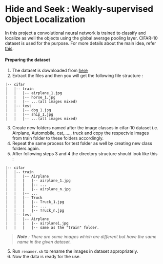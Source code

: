 # Hide and Seek : Weakly-supervised Object Localization

In this project a convolutional neural network is trained to classify and localize as well the objects using the global average pooling layer. CIFAR-10 dataset is used for the purpose. For more details about the main idea, refer [this](https://arxiv.org/pdf/1704.04232.pdf).

#### Preparing the dataset
1. The dataset is downloaded from [here](https://pjreddie.com/projects/cifar-10-dataset-mirror/)
2. Extract the files and then you will get the following file structure :
```
|-- cifar
|	|-- train
|	|	|-- airplane_1.jpg
|	|	|-- horse_1.jpg
|	|	|-- ...(all images mixed)
|	|-- test
|	|	|-- dog_1.jpg
|	|	|-- ship_1.jpg
|	|	|-- ...(all images mixed)
```
3. Create new folders named after the image classes in cifar-10 dataset i.e. Airplane, Automobile, cat,....., truck and copy the respectvie images from train folder to these folders accordingly.
4. Repeat the same process for test folder as well by creating new class folders again.
5. After following steps 3 and 4 the directory structure should look like this :
```
|-- cifar
|	|-- train
│	│	|-- Airplane
|	|	|	|-- airplane_1.jpg
|	|	|	|-- ...
|	|	|	|-- airplane_n.jpg 
|	|	|-- ...
|	|	|-- Truck
|	|	|	|-- Truck_1.jpg
|	|	|	|-- ...
|	|	|	|-- Truck_n.jpg
│	|-- test
│	│	|-- Airplane
|	|	|	|-- airplane1.jpg
|	|	|	|-- same as the "train" folder.
```
>***Note** : There are some images which are different but have the same name in the given dataset.*
5. Run `renamer.sh` to rename the images in dataset appropriately.
6. Now the data is ready for the use.
